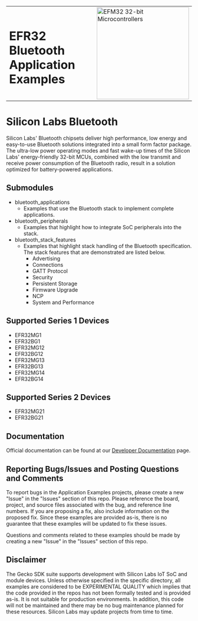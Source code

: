 <table border="0">
  <tr>
    <td align="left" valign="middle">
    <h1>EFR32 Bluetooth Application Examples</h1>
  </td>
  <td align="left" valign="middle">
    <a href="https://www.silabs.com/wireless/bluetooth">
      <img src="http://pages.silabs.com/rs/634-SLU-379/images/WGX-transparent.png"  title="Silicon Labs Gecko and Wireless Gecko MCUs" alt="EFM32 32-bit Microcontrollers" width="250"/>
    </a>
  </td>
  </tr>
</table>

# Silicon Labs Bluetooth #

Silicon Labs' Bluetooth chipsets deliver high performance, low energy and easy-to-use Bluetooth solutions integrated into a small form factor package. The ultra-low power operating modes and fast wake-up times of the Silicon Labs' energy-friendly 32-bit MCUs, combined with the low transmit and receive power consumption of the Bluetooth radio, result in a solution optimized for battery-powered applications.

## Submodules ##

- bluetooth\_applications
  - Examples that use the Bluetooth stack to implement complete applications.
- bluetooth\_peripherals
  - Examples that highlight how to integrate SoC peripherals into the stack.
- bluetooth\_stack\_features
  - Examples that highlight stack handling of the Bluetooth specification. The stack features that are demonstrated are listed below.
    - Advertising
    - Connections
    - GATT Protocol
    - Security
    - Persistent Storage
    - Firmware Upgrade
    - NCP
    - System and Performance

## Supported Series 1 Devices ##

- EFR32MG1
- EFR32BG1
- EFR32MG12
- EFR32BG12
- EFR32MG13
- EFR32BG13
- EFR32MG14
- EFR32BG14

## Supported Series 2 Devices ##

- EFR32MG21
- EFR32BG21

## Documentation ##

Official documentation can be found at our [Developer Documentation](https://docs.silabs.com/bluetooth/latest/) page.

## Reporting Bugs/Issues and Posting Questions and Comments ##

To report bugs in the Application Examples projects, please create a new "Issue" in the "Issues" section of this repo. Please reference the board, project, and source files associated with the bug, and reference line numbers. If you are proposing a fix, also include information on the proposed fix. Since these examples are provided as-is, there is no guarantee that these examples will be updated to fix these issues.

Questions and comments related to these examples should be made by creating a new "Issue" in the "Issues" section of this repo.

## Disclaimer ##

The Gecko SDK suite supports development with Silicon Labs IoT SoC and module devices. Unless otherwise specified in the specific directory, all examples are considered to be EXPERIMENTAL QUALITY which implies that the code provided in the repos has not been formally tested and is provided as-is.  It is not suitable for production environments.  In addition, this code will not be maintained and there may be no bug maintenance planned for these resources. Silicon Labs may update projects from time to time.

